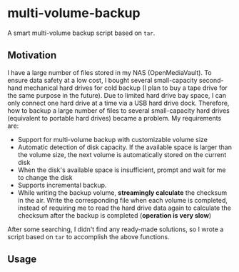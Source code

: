 # multi-volume-backup

A smart multi-volume backup script based on `tar`.

## Motivation

I have a large number of files stored in my NAS (OpenMediaVault). To ensure data safety at a low cost, I bought several small-capacity second-hand mechanical hard drives for cold backup (I plan to buy a tape drive for the same purpose in the future). Due to limited hard drive bay space, I can only connect one hard drive at a time via a USB hard drive dock. Therefore, how to backup a large number of files to several small-capacity hard drives (equivalent to portable hard drives) became a problem. My requirements are:

- Support for multi-volume backup with customizable volume size
- Automatic detection of disk capacity. If the available space is larger than the volume size, the next volume is automatically stored on the current disk
- When the disk's available space is insufficient, prompt and wait for me to change the disk
- Supports incremental backup.
- While writing the backup volume, **streamingly calculate** the checksum in the air. Write the corresponding file when each volume is completed, instead of requiring me to read the hard drive data again to calculate the checksum after the backup is completed (**operation is very slow**)

After some searching, I didn't find any ready-made solutions, so I wrote a script based on `tar` to accomplish the above functions.

## Usage
